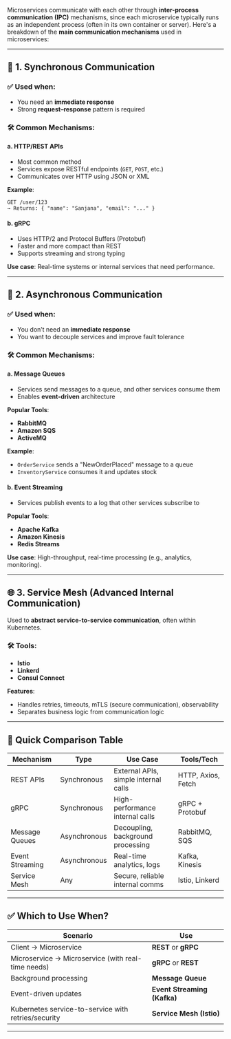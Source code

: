 Microservices communicate with each other through **inter-process communication (IPC)** mechanisms, since each microservice typically runs as an independent process (often in its own container or server). Here's a breakdown of the **main communication mechanisms** used in microservices:

---

## 🔄 **1. Synchronous Communication**

### ✅ Used when:

- You need an **immediate response**
- Strong **request–response** pattern is required

### 🛠 Common Mechanisms:

#### a. **HTTP/REST APIs**

- Most common method
- Services expose RESTful endpoints (`GET`, `POST`, etc.)
- Communicates over HTTP using JSON or XML

**Example**:

```http
GET /user/123
→ Returns: { "name": "Sanjana", "email": "..." }
```

#### b. **gRPC**

- Uses HTTP/2 and Protocol Buffers (Protobuf)
- Faster and more compact than REST
- Supports streaming and strong typing

**Use case**: Real-time systems or internal services that need performance.

---

## 📩 **2. Asynchronous Communication**

### ✅ Used when:

- You don’t need an **immediate response**
- You want to decouple services and improve fault tolerance

### 🛠 Common Mechanisms:

#### a. **Message Queues**

- Services send messages to a queue, and other services consume them
- Enables **event-driven** architecture

**Popular Tools**:

- **RabbitMQ**
- **Amazon SQS**
- **ActiveMQ**

**Example**:

- `OrderService` sends a "NewOrderPlaced" message to a queue
- `InventoryService` consumes it and updates stock

#### b. **Event Streaming**

- Services publish events to a log that other services subscribe to

**Popular Tools**:

- **Apache Kafka**
- **Amazon Kinesis**
- **Redis Streams**

**Use case**: High-throughput, real-time processing (e.g., analytics, monitoring).

---

## 🌐 **3. Service Mesh (Advanced Internal Communication)**

Used to **abstract service-to-service communication**, often within Kubernetes.

### 🛠 Tools:

- **Istio**
- **Linkerd**
- **Consul Connect**

**Features**:

- Handles retries, timeouts, mTLS (secure communication), observability
- Separates business logic from communication logic

---

## 🧠 Quick Comparison Table

| Mechanism       | Type         | Use Case                             | Tools/Tech         |
| --------------- | ------------ | ------------------------------------ | ------------------ |
| REST APIs       | Synchronous  | External APIs, simple internal calls | HTTP, Axios, Fetch |
| gRPC            | Synchronous  | High-performance internal calls      | gRPC + Protobuf    |
| Message Queues  | Asynchronous | Decoupling, background processing    | RabbitMQ, SQS      |
| Event Streaming | Asynchronous | Real-time analytics, logs            | Kafka, Kinesis     |
| Service Mesh    | Any          | Secure, reliable internal comms      | Istio, Linkerd     |

---

## ✅ Which to Use When?

| Scenario                                            | Use                         |
| --------------------------------------------------- | --------------------------- |
| Client → Microservice                               | **REST** or **gRPC**        |
| Microservice → Microservice (with real-time needs)  | **gRPC** or **REST**        |
| Background processing                               | **Message Queue**           |
| Event-driven updates                                | **Event Streaming (Kafka)** |
| Kubernetes service-to-service with retries/security | **Service Mesh (Istio)**    |

---
